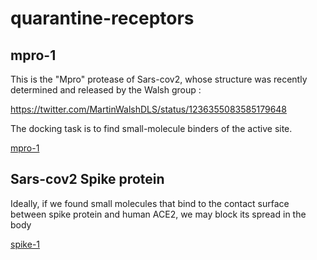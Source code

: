 # quarantine-receptors


## mpro-1

This is the "Mpro" protease of Sars-cov2, whose structure was recently determined and released by the Walsh group :

https://twitter.com/MartinWalshDLS/status/1236355083585179648

The docking task is to find small-molecule binders of the active site.

[mpro-1](mpro-1/)


## Sars-cov2 Spike protein
Ideally, if we found small molecules that bind to the contact surface between spike protein and human ACE2, we may block its spread in the body

[spike-1](spike-1/)





